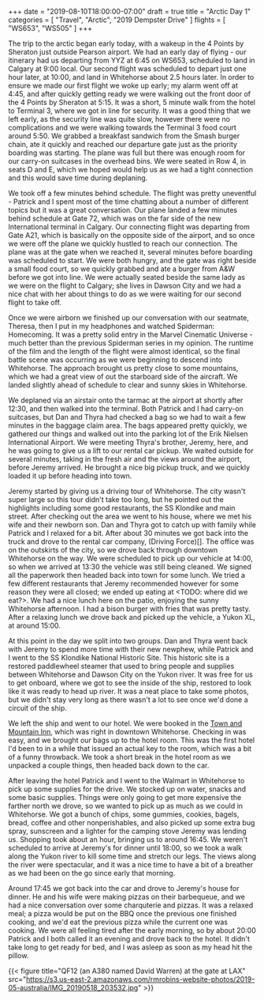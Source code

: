 +++
date = "2019-08-10T18:00:00-07:00"
draft = true
title = "Arctic Day 1"
categories = [ "Travel", "Arctic", "2019 Dempster Drive" ]
flights = [ "WS653", "WS505" ]
+++

The trip to the arctic began early today, with a wakeup in the 4 Points by Sheraton just outside Pearson airport. We had an early day of flying - our itinerary had us departing from YYZ at 6:45 on WS653, scheduled to land in Calgary at 9:00 local. Our second flight was scheduled to depart just one hour later, at 10:00, and land in Whitehorse about 2.5 hours later. In order to ensure we made our first flight we woke up early; my alarm went off at 4:45, and after quickly getting ready we were walking out the front door of the 4 Points by Sheraton at 5:15. It was a short, 5 minute walk from the hotel to Terminal 3, where we got in line for security. It was a good thing that we left early, as the security line was quite slow, however there were no complications and we were walking towards the Terminal 3 food court around 5:50. We grabbed a breakfast sandwich from the Smash burger chain, ate it quickly and reached our departure gate just as the priority boarding was starting. The plane was full but there was enough room for our carry-on suitcases in the overhead bins. We were seated in Row 4, in seats D and E, which we hoped would help us as we had a tight connection and this would save time during deplaning.

We took off a few minutes behind schedule. The flight was pretty uneventful - Patrick and I spent most of the time chatting about a number of different topics but it was a great conversation. Our plane landed a few minutes behind schedule at Gate 72, which was on the far side of the new International terminal in Calgary. Our connecting flight was departing from Gate A21, which is basically on the opposite side of the airport, and so once we were off the plane we quickly hustled to reach our connection. The plane was at the gate when we reached it, several minutes before boarding was scheduled to start. We were both hungry, and the gate was right beside a small food court, so we quickly grabbed and ate a burger from A&W before we got into line. We were actually seated beside the same lady as we were on the flight to Calgary; she lives in Dawson City and we had a nice chat with her about things to do as we were waiting for our second flight to take off.

Once we were airborn we finished up our conversation with our seatmate, Theresa, then I put in my headphones and watched Spiderman: Homecoming. It was a pretty solid entry in the Marvel Cinematic Universe - much better than the previous Spiderman series in my opinion. The runtime of the film and the length of the flight were almost identical, so the final battle scene was occurring as we were beginning to descend into Whitehorse. The approach brought us pretty close to some mountains, which we had a great view of out the starboard side of the aircraft. We landed slightly ahead of schedule to clear and sunny skies in Whitehorse.

We deplaned via an airstair onto the tarmac at the airport at shortly after 12:30, and then walked into the terminal. Both Patrick and I had carry-on suitcases, but Dan and Thyra had checked a bag so we had to wait a few minutes in the baggage claim area. The bags appeared pretty quickly, we gathered our things and walked out into the parking lot of the Erik Nielsen International Airport. We were meeting Thyra's brother, Jeremy, here, and he was going to give us a lift to our rental car pickup. We waited outside for several minutes, taking in the fresh air and the views around the airport, before Jeremy arrived. He brought a nice big pickup truck, and we quickly loaded it up before heading into town.

Jeremy started by giving us a driving tour of Whitehorse. The city wasn't super large so this tour didn't take too long, but he pointed out the highlights including some good restaurants, the SS Klondike and main street. After checking out the area we went to his house, where we met his wife and their newborn son. Dan and Thyra got to catch up with family while Patrick and I relaxed for a bit. After about 30 minutes we got back into the truck and drove to the rental car company, (Driving Force)[]. The office was on the outskirts of the city, so we drove back through downtown Whitehorse on the way. We were scheduled to pick up our vehicle at 14:00, so when we arrived at 13:30 the vehicle was still being cleaned. We signed all the paperwork then headed back into town for some lunch. We tried a few different restaurants that Jeremy recommended however for some reason they were all closed; we ended up eating at <TODO: where did we eat?>. We had a nice lunch here on the patio, enjoying the sunny Whitehorse afternoon. I had a bison burger with fries that was pretty tasty. After a relaxing lunch we drove back and picked up the vehicle, a Yukon XL, at around 15:00.

At this point in the day we split into two groups. Dan and Thyra went back with Jeremy to spend more time with their new newphew, while Patrick and I went to the SS Klondike National Historic Site. This historic site is a restored paddlewheel steamer that used to bring people and supplies between Whitehorse and Dawson City on the Yukon river. It was free for us to get onboard, where we got to see the inside of the ship, restored to look like it was ready to head up river. It was a neat place to take some photos, but we didn't stay very long as there wasn't a lot to see once we'd done a circuit of the ship.

We left the ship and went to our hotel. We were booked in the [Town and Mountain Inn](), which was right in downtown Whitehorse. Checking in was easy, and we brought our bags up to the hotel room. This was the first hotel I'd been to in a while that issued an actual key to the room, which was a bit of a funny throwback. We took a short break in the hotel room as we unpacked a couple things, then headed back down to the car.

After leaving the hotel Patrick and I went to the Walmart in Whitehorse to pick up some supplies for the drive. We stocked up on water, snacks and some basic supplies. Things were only going to get more expensive the farther north we drove, so we wanted to pick up as much as we could in Whitehorse. We got a bunch of chips, some gummies, cookies, bagels, bread, coffee and other nonperishables, and also picked up some extra bug spray, sunscreen and a lighter for the camping stove Jeremy was lending us. Shopping took about an hour, bringing us to around 16:45. We weren't scheduled to arrive at Jeremy's for dinner until 18:00, so we took a walk along the Yukon river to kill some time and stretch our legs. The views along the river were spectacular, and it was a nice time to have a bit of a breather as we had been on the go since early that morning.

Around 17:45 we got back into the car and drove to Jeremy's house for dinner. He and his wife were making pizzas on their barbequeue, and we had a nice conversation over some charquterie and pizzas. It was a relaxed meal; a pizza would be put on the BBQ once the previous one finished cooking, and we'd eat the previous pizza while the current one was cooking. We were all feeling tired after the early morning, so by about 20:00 Patrick and I both called it an evening and drove back to the hotel. It didn't take long to get ready for bed, and I was asleep as soon as my head hit the pillow.

{{< figure title="QF12 (an A380 named David Warren) at the gate at LAX" src="https://s3.us-east-2.amazonaws.com/rmrobins-website-photos/2019-05-australia/IMG_20190518_203532.jpg" >}}
